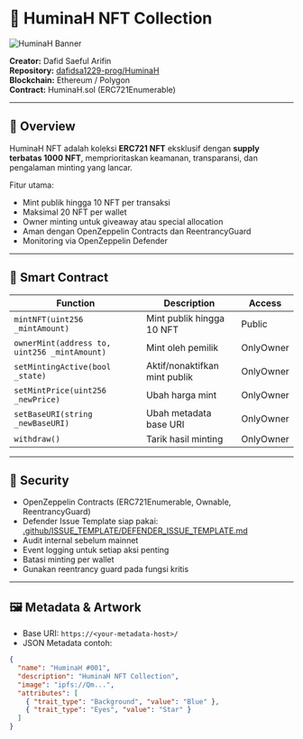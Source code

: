 # 🌟 HuminaH NFT Collection

![HuminaH Banner](https://your-logo-link.com/logo.png)

**Creator:** Dafid Saeful Arifin  
**Repository:** [dafidsa1229-prog/HuminaH](https://github.com/dafidsa1229-prog/HuminaH)  
**Blockchain:** Ethereum / Polygon  
**Contract:** HuminaH.sol (ERC721Enumerable)

---

## 🚀 Overview

HuminaH NFT adalah koleksi **ERC721 NFT** eksklusif dengan **supply terbatas 1000 NFT**, memprioritaskan keamanan, transparansi, dan pengalaman minting yang lancar.  

Fitur utama:
- Mint publik hingga 10 NFT per transaksi
- Maksimal 20 NFT per wallet
- Owner minting untuk giveaway atau special allocation
- Aman dengan OpenZeppelin Contracts dan ReentrancyGuard
- Monitoring via OpenZeppelin Defender

---

## 📜 Smart Contract

| Function | Description | Access |
|----------|------------|--------|
| `mintNFT(uint256 _mintAmount)` | Mint publik hingga 10 NFT | Public |
| `ownerMint(address to, uint256 _mintAmount)` | Mint oleh pemilik | OnlyOwner |
| `setMintingActive(bool _state)` | Aktif/nonaktifkan mint publik | OnlyOwner |
| `setMintPrice(uint256 _newPrice)` | Ubah harga mint | OnlyOwner |
| `setBaseURI(string _newBaseURI)` | Ubah metadata base URI | OnlyOwner |
| `withdraw()` | Tarik hasil minting | OnlyOwner |

---

## 🔐 Security

- OpenZeppelin Contracts (ERC721Enumerable, Ownable, ReentrancyGuard)  
- Defender Issue Template siap pakai: [.github/ISSUE_TEMPLATE/DEFENDER_ISSUE_TEMPLATE.md](.github/ISSUE_TEMPLATE/DEFENDER_ISSUE_TEMPLATE.md)  
- Audit internal sebelum mainnet
- Event logging untuk setiap aksi penting
- Batasi minting per wallet
- Gunakan reentrancy guard pada fungsi kritis

---

## 🖼️ Metadata & Artwork

- Base URI: `https://<your-metadata-host>/`  
- JSON Metadata contoh:
```json
{
  "name": "HuminaH #001",
  "description": "HuminaH NFT Collection",
  "image": "ipfs://Qm...",
  "attributes": [
    { "trait_type": "Background", "value": "Blue" },
    { "trait_type": "Eyes", "value": "Star" }
  ]
}
